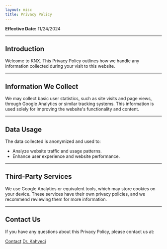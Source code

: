 ```yaml
---
layout: misc
title: Privacy Policy
---
```


**Effective Date:** 11/24/2024

---

## Introduction

Welcome to <span class="knx"><span class="k">K</span><span class="nx">NX</span></span>. This Privacy Policy outlines how we handle any information collected during your visit to this website.

---

## Information We Collect

We may collect basic user statistics, such as site visits and page views, through Google Analytics or similar tracking systems. This information is used solely for improving the website's functionality and content.

---

## Data Usage

The data collected is anonymized and used to:
- Analyze website traffic and usage patterns.
- Enhance user experience and website performance.

---

## Third-Party Services

We use Google Analytics or equivalent tools, which may store cookies on your device. These services have their own privacy policies, and we recommend reviewing them for more information.

---

## Contact Us

If you have any questions about this Privacy Policy, please contact us at:

<a href="/contact" class="btn btn-primary">Contact</a>
<a href="/murat" class="btn btn-secondary">Dr. Kahveci</a> 
